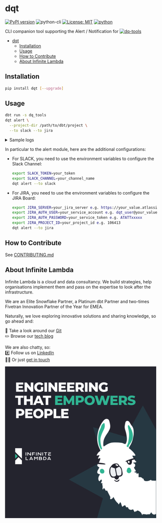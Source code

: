 # dqt

[![PyPI version](https://badge.fury.io/py/dqt.svg)](https://pypi.org/project/dqt/)
![python-cli](https://img.shields.io/badge/CLI-Python-FFCE3E?labelColor=14354C&logo=python&logoColor=white)
[![License: MIT](https://img.shields.io/badge/License-MIT-yellow.svg)](https://opensource.org/licenses/MIT)
[![python](https://img.shields.io/badge/Python-3.9|3.10|3.11-3776AB.svg?style=flat&logo=python&logoColor=white)](https://www.python.org)

CLI companion tool supporting the Alert / Notification for [![dq-tools](https://img.shields.io/badge/dq--tools-hub-FF694B?logo=dbt&logoColor=FF694B)](https://hub.getdbt.com/infinitelambda/dq_tools)

- [dqt](#dqt)
  - [Installation](#installation)
  - [Usage](#usage)
  - [How to Contribute](#how-to-contribute)
  - [About Infinite Lambda](#about-infinite-lambda)

## Installation

```bash
pip install dqt [--upgrade]
```

## Usage

```bash
dbt run -s dq_tools
dqt alert \
  --project-dir /path/to/dbt/project \
  --to slack --to jira
```

<details> <!-- markdownlint-disable no-inline-html -->
  <summary>Sample logs</summary>

  ```log
  04:33:17  dqt: INFO - Run with dqt==1.0.0 🏃
  04:33:19  dqt: INFO - Using dbt project at: /path/to/dbt/project
  04:33:19  dqt: INFO - Using dbt profiles.yml at: ~/.dbt
  04:33:19  dqt: INFO - Using snowflake connection
  04:33:19  dqt: INFO - Looking for the query in: /path/to/site-packages/dqt/packages/include/dq_tools__get_test_results.sql
  04:33:23  dqt: INFO - Alerting to channel: SLACK
  04:33:23  dqt: INFO - ✅ Done > Slack
  04:33:23  dqt: INFO - Alerting to channel: JIRA
  04:33:23  dqt: INFO - ✅ Done > JIRA
  ```

</details>

In particular to the alert module, here are the additional configurations:

- For SLACK, you need to use the environment variables to configure the Slack Channel:

  ```bash
  export SLACK_TOKEN=your_token
  export SLACK_CHANNEL=your_channel_name
  dqt alert --to slack
  ```

- For JIRA, you need to use the environment variables to configure the JIRA Board:

  ```bash
  export JIRA_SERVER=your_jira_server e.g. https://your_value.atlassian.net/
  export JIRA_AUTH_USER=your_service_account e.g. dqt_user@your_value.com
  export JIRA_AUTH_PASSWORD=your_service_token e.g. ATATTxxxxx
  export JIRA_PROJECT_ID=your_project_id e.g. 106413
  dqt alert --to jira
  ```

## How to Contribute

See [CONTRIBUTING.md](./CONTRIBUTING.md)

## About Infinite Lambda

Infinite Lambda is a cloud and data consultancy. We build strategies, help organisations implement them and pass on the expertise to look after the infrastructure.

We are an Elite Snowflake Partner, a Platinum dbt Partner and two-times Fivetran Innovation Partner of the Year for EMEA.

Naturally, we love exploring innovative solutions and sharing knowledge, so go ahead and:

🔧 Take a look around our [Git](https://github.com/infinitelambda) </br>
✏️ Browse our [tech blog](https://infinitelambda.com/category/tech-blog/)

We are also chatty, so:</br>
#️⃣ Follow us on [LinkedIn](https://www.linkedin.com/company/infinite-lambda/) </br>
👋🏼 Or just [get in touch](https://infinitelambda.com/contacts/)

[<img src="https://raw.githubusercontent.com/infinitelambda/cdn/1.0.0/general/images/GitHub-About-Section-1080x1080.png" alt="About IL" width="500">](https://infinitelambda.com/)
